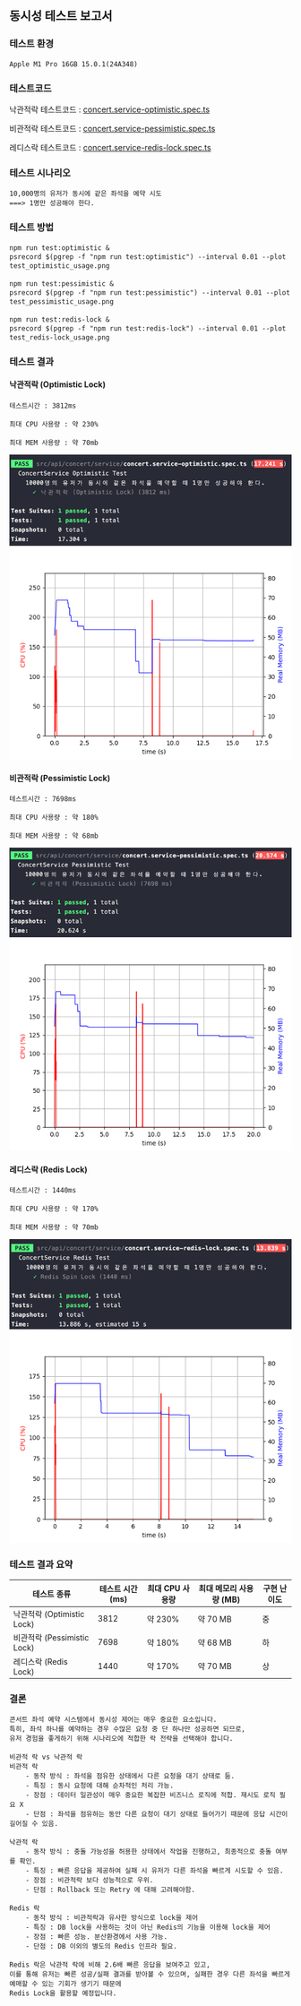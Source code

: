## 동시성 테스트 보고서

### 테스트 환경
```text
Apple M1 Pro 16GB 15.0.1(24A348)
```

### 테스트코드
낙관적락 테스트코드 : [concert.service-optimistic.spec.ts](../src/api/concert/service/concert.service-optimistic.spec.ts)

비관적락 테스트코드 : [concert.service-pessimistic.spec.ts](../src/api/concert/service/concert.service-pessimistic.spec.ts)

레디스락 테스트코드 : [concert.service-redis-lock.spec.ts](../src/api/concert/service/concert.service-redis-lock.spec.ts)

### 테스트 시나리오
```text
10,000명의 유저가 동시에 같은 좌석을 예약 시도
===> 1명만 성공해야 한다.
```

### 테스트 방법
```text
npm run test:optimistic &
psrecord $(pgrep -f "npm run test:optimistic") --interval 0.01 --plot test_optimistic_usage.png

npm run test:pessimistic &
psrecord $(pgrep -f "npm run test:pessimistic") --interval 0.01 --plot test_pessimistic_usage.png

npm run test:redis-lock &
psrecord $(pgrep -f "npm run test:redis-lock") --interval 0.01 --plot test_redis-lock_usage.png
```

### 테스트 결과

#### 낙관적락 (Optimistic Lock)
```text
테스트시간 : 3812ms

최대 CPU 사용량 : 약 230%

최대 MEM 사용량 : 약 70mb
```

![test_optimistic_result.png](../img/test/test_optimistic_result.png)
![test_optimistic_usage.png](../img/test/test_optimistic_usage.png)

#### 비관적락 (Pessimistic Lock)
```text
테스트시간 : 7698ms
        
최대 CPU 사용량 : 약 180%
        
최대 MEM 사용량 : 약 68mb
```

![test_pessimistic_result.png](../img/test/test_pessimistic_result.png)
![test_pessimistic_usage.png](../img/test/test_pessimistic_usage.png)

#### 레디스락 (Redis Lock)
```text
테스트시간 : 1440ms
        
최대 CPU 사용량 : 약 170%
        
최대 MEM 사용량 : 약 70mb
```

![test_redis-lock_result.png](../img/test/test_redis-lock_result.png)
![test_redis-lock_usage.png](../img/test/test_redis-lock_usage.png)

### 테스트 결과 요약

| 테스트 종류                  | 테스트 시간(ms) | 최대 CPU 사용량 | 최대 메모리 사용량 (MB) | 구현 난이도 |
|-------------------------|------------|------------|-----------------|--------|
| 낙관적락 (Optimistic Lock)  | 3812       | 약 230%     | 약 70 MB         | 중      |
| 비관적락 (Pessimistic Lock) | 7698       | 약 180%     | 약 68 MB         | 하      |
| 레디스락 (Redis Lock)       | 1440       | 약 170%     | 약 70 MB         | 상      |


### 결론
```text
콘서트 좌석 예약 시스템에서 동시성 제어는 매우 중요한 요소입니다.
특히, 좌석 하나를 예약하는 경우 수많은 요청 중 단 하나만 성공하면 되므로,
유저 경험을 좋게하기 위해 시나리오에 적합한 락 전략을 선택해야 합니다.

비관적 락 vs 낙관적 락
비관적 락
    - 동작 방식 : 좌석을 점유한 상태에서 다른 요청을 대기 상태로 둠.
    - 특징 : 동시 요청에 대해 순차적인 처리 가능.
    - 장점 : 데이터 일관성이 매우 중요한 복잡한 비즈니스 로직에 적합. 재시도 로직 필요 X
    - 단점 : 좌석을 점유하는 동안 다른 요청이 대기 상태로 들어가기 때문에 응답 시간이 길어질 수 있음.
    
낙관적 락
    - 동작 방식 : 충돌 가능성을 허용한 상태에서 작업을 진행하고, 최종적으로 충돌 여부를 확인.
    - 특징 : 빠른 응답을 제공하여 실패 시 유저가 다른 좌석을 빠르게 시도할 수 있음.
    - 장점 : 비관적락 보다 성능적으로 우위.
    - 단점 : Rollback 또는 Retry 에 대해 고려해야함.

Redis 락
    - 동작 방식 : 비관적락과 유사한 방식으로 lock을 제어
    - 특징 : DB lock을 사용하는 것이 아닌 Redis의 기능을 이용해 lock을 제어
    - 장점 : 빠른 성능. 분산환경에서 사용 가능.
    - 단점 : DB 이외의 별도의 Redis 인프라 필요.

Redis 락은 낙관적 락에 비해 2.6배 빠른 응답을 보여주고 있고,
이를 통해 유저는 빠른 성공/실패 결과를 받아볼 수 있으며, 실패한 경우 다른 좌석을 빠르게 예매할 수 있는 기회가 생기기 때문에 
Redis Lock을 활용할 예정입니다.

```

